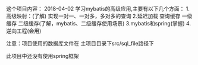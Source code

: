 
这个项目内容：
2018-04-02
学习mybatis的高级应用,主要有以下几个方面：
1.高级映射：(了解)
实现一对一、一对多，多对多的查询
2.延迟加载
查询缓存
一级缓存
二级缓存(了解，mybatis、二级缓存使用场景)
3.mybatis和spring(掌握)
4.逆向工程(会用)


注意：项目使用的数据库文件在 主项目目录下src/sql_file路径下

此项目中还没有使用spring框架
